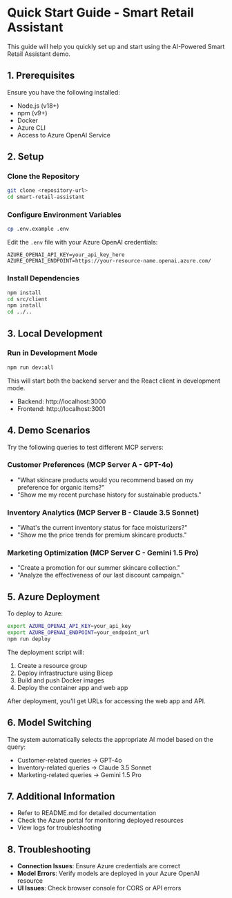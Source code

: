 # Quick Start Guide - Smart Retail Assistant

This guide will help you quickly set up and start using the AI-Powered Smart Retail Assistant demo.

## 1. Prerequisites

Ensure you have the following installed:
- Node.js (v18+)
- npm (v9+)
- Docker
- Azure CLI
- Access to Azure OpenAI Service

## 2. Setup

### Clone the Repository

```bash
git clone <repository-url>
cd smart-retail-assistant
```

### Configure Environment Variables

```bash
cp .env.example .env
```

Edit the `.env` file with your Azure OpenAI credentials:
```
AZURE_OPENAI_API_KEY=your_api_key_here
AZURE_OPENAI_ENDPOINT=https://your-resource-name.openai.azure.com/
```

### Install Dependencies

```bash
npm install
cd src/client
npm install
cd ../..
```

## 3. Local Development

### Run in Development Mode

```bash
npm run dev:all
```

This will start both the backend server and the React client in development mode.

- Backend: http://localhost:3000
- Frontend: http://localhost:3001

## 4. Demo Scenarios

Try the following queries to test different MCP servers:

### Customer Preferences (MCP Server A - GPT-4o)
- "What skincare products would you recommend based on my preference for organic items?"
- "Show me my recent purchase history for sustainable products."

### Inventory Analytics (MCP Server B - Claude 3.5 Sonnet)
- "What's the current inventory status for face moisturizers?"
- "Show me the price trends for premium skincare products."

### Marketing Optimization (MCP Server C - Gemini 1.5 Pro)
- "Create a promotion for our summer skincare collection."
- "Analyze the effectiveness of our last discount campaign."

## 5. Azure Deployment

To deploy to Azure:

```bash
export AZURE_OPENAI_API_KEY=your_api_key
export AZURE_OPENAI_ENDPOINT=your_endpoint_url
npm run deploy
```

The deployment script will:
1. Create a resource group
2. Deploy infrastructure using Bicep
3. Build and push Docker images
4. Deploy the container app and web app

After deployment, you'll get URLs for accessing the web app and API.

## 6. Model Switching

The system automatically selects the appropriate AI model based on the query:
- Customer-related queries → GPT-4o
- Inventory-related queries → Claude 3.5 Sonnet
- Marketing-related queries → Gemini 1.5 Pro

## 7. Additional Information

- Refer to README.md for detailed documentation
- Check the Azure portal for monitoring deployed resources
- View logs for troubleshooting

## 8. Troubleshooting

- **Connection Issues**: Ensure Azure credentials are correct
- **Model Errors**: Verify models are deployed in your Azure OpenAI resource
- **UI Issues**: Check browser console for CORS or API errors
